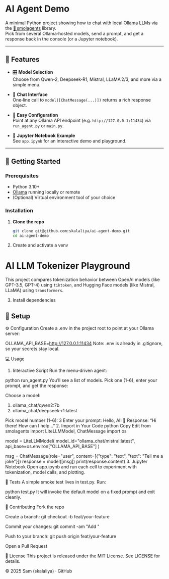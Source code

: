# AI Agent Demo

A minimal Python project showing how to chat with local Ollama LLMs via the [🤗 smolagents](https://github.com/huggingface/smolagents) library.  
Pick from several Ollama‑hosted models, send a prompt, and get a response back in the console (or a Jupyter notebook).

---

## 🌟 Features

- 🎛️ **Model Selection**  
  Choose from Qwen-2, Deepseek‑R1, Mistral, LLaMA 2/3, and more via a simple menu.

- 💬 **Chat Interface**  
  One‑line call to `model([ChatMessage(...)])` returns a rich response object.

- 🔧 **Easy Configuration**  
  Point at any Ollama API endpoint (e.g. `http://127.0.0.1:11434`) via `run_agent.py` or `main.py`.

- 📓 **Jupyter Notebook Example**  
  See `app.ipynb` for an interactive demo and playground.

---

## 🚀 Getting Started

### Prerequisites

- Python 3.10+  
- [Ollama](https://ollama.com/) running locally or remote  
- (Optional) Virtual environment tool of your choice

### Installation

1. **Clone the repo**  
   ```bash
   git clone git@github.com:skalaliya/ai-agent-demo.git
   cd ai-agent-demo

2. Create and activate a venv
# AI LLM Tokenizer Playground

This project compares tokenization behavior between OpenAI models (like GPT-3.5, GPT-4) using `tiktoken`, and Hugging Face models (like Mistral, LLaMA) using `transformers`.

3. Install dependencies
## 🔧 Setup

⚙️ Configuration
Create a .env in the project root to point at your Ollama server:

OLLAMA_API_BASE=http://127.0.0.1:11434
Note: .env is already in .gitignore, so your secrets stay local.

💻 Usage
1. Interactive Script
Run the menu‑driven agent:

python run_agent.py
You’ll see a list of models. Pick one (1–6), enter your prompt, and get the response:

Choose a model:
 1. ollama_chat/qwen2:7b
 2. ollama_chat/deepseek-r1:latest

Pick model number (1–6): 3
Enter your prompt: Hello, AI!
🧠 Response: “Hi there! How can I help…”
2. Import in Your Code
python
Copy
Edit
from smolagents import LiteLLMModel, ChatMessage
import os

model = LiteLLMModel(
    model_id="ollama_chat/mistral:latest",
    api_base=os.environ["OLLAMA_API_BASE"]
)

msg = ChatMessage(role="user", content=[{"type": "text", "text": "Tell me a joke"}])
response = model([msg])
print(response.content)
3. Jupyter Notebook
Open app.ipynb and run each cell to experiment with tokenization, model calls, and plotting.

🧪 Tests
A simple smoke test lives in test.py. Run:

python test.py
It will invoke the default model on a fixed prompt and exit cleanly.

🤝 Contributing
Fork the repo

Create a branch: git checkout -b feat/your-feature

Commit your changes: git commit -am "Add <feature>"

Push to your branch: git push origin feat/your-feature

Open a Pull Request

📄 License
This project is released under the MIT License. See LICENSE for details.

© 2025 Sam (skalaliya) · GitHub
